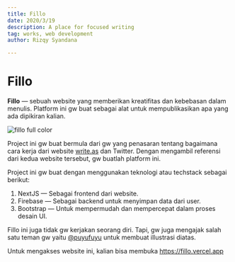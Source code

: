 ```yaml
---
title: Fillo
date: 2020/3/19
description: A place for focused writing
tag: works, web development
author: Rizqy Syandana

---
```


# Fillo

**Fillo** — sebuah website yang memberikan kreatifitas dan kebebasan dalam menulis. Platform ini gw buat sebagai alat untuk mempublikasikan apa yang ada dipikiran kalian.

![fillo full color](/images/fillo/fillo-full-color.png)

Project ini gw buat bermula dari gw yang penasaran tentang bagaimana cara kerja dari website [write.as](write.as) dan Twitter. Dengan mengambil referensi dari kedua website tersebut, gw buatlah platform ini.

Project ini gw buat dengan menggunakan teknologi atau techstack sebagai berikut:

1. NextJS — Sebagai frontend dari website.
2. Firebase — Sebagai backend untuk menyimpan data dari user.
3. Bootstrap — Untuk mempermudah dan mempercepat dalam proses desain UI.

Fillo ini juga tidak gw kerjakan seorang diri. Tapi, gw juga mengajak salah satu teman gw yaitu [@puyufuyu](instagram.com/puyufuyu) untuk membuat illustrasi diatas.

Untuk mengakses website ini, kalian bisa membuka https://fillo.vercel.app
